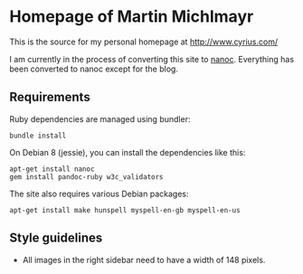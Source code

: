 # Homepage of Martin Michlmayr

This is the source for my personal homepage at <http://www.cyrius.com/>

I am currently in the process of converting this site to [nanoc](http://nanoc.ws/).
Everything has been converted to nanoc except for the blog.

## Requirements

Ruby dependencies are managed using bundler:

    bundle install

On Debian 8 (jessie), you can install the dependencies like this:

    apt-get install nanoc
    gem install pandoc-ruby w3c_validators

The site also requires various Debian packages:

    apt-get install make hunspell myspell-en-gb myspell-en-us

## Style guidelines

* All images in the right sidebar need to have a width of 148 pixels.

